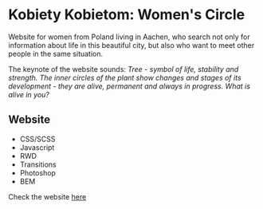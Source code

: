 # Kobiety Kobietom: Women's Circle

Website for women from Poland living in Aachen, who search not only for information about life in this beautiful city, but also who want to meet other people in the same situation.

The keynote of the website sounds: <em>Tree - symbol of life, stability and strength. The inner circles of the plant show changes and stages of its development - they are alive, permanent and always in progress. What is alive in you?</em>

## Website

- CSS/SCSS
- Javascript
- RWD
- Transitions
- Photoshop
- BEM

Check the website [here](https://jotkaaa.github.io/women-s-circle/)

